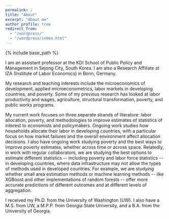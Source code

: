 ```yaml
---
permalink: /
title: "About"
excerpt: "About me"
author_profile: true
redirect_from: 
  - "/wordpress/"
  - "/wordpress/index.html"
---
```


{% include base_path %}

I am an assistant professor at the KDI School of Public Policy and Management in Sejong City, South Korea. I am also a Research Affiliate at IZA (Institute of Labor Economics) in Bonn, Germany.

My research and teaching interests include the microeconomics of development, applied microeconometrics, labor markets in developing countries, and poverty. Some of my previous research has looked at labor productivity and wages, agriculture, structural transformation, poverty, and public works programs. 

My current work focuses on three separate strands of literature: labor allocation, poverty, and methodologies to improve estimates of statistics of interest to economists and policymakers. Ongoing work studies how households allocate their labor in developing countries, with a particular focus on how market failures and the overall environment affect allocation decisions. I also have ongoing work studying poverty and the best ways to improve poverty estimates, whether across time or across space. Relatedly, in work with regular collaborators, we are studying the best options to estimate different statistics -- including poverty and labor force statistics -- in developing countries, where data infrastructure may not allow the types of methods used in developed countries. For example, we are studying whether small area estimation methods or machine learning methods -- like XGBoost and other implementations of random forests -- offer more accurate predictions of different outcomes and at different levels of aggregation.

I received my Ph.D. from the University of Washington (UW). I also have a M.S. from UW, a M.P.P. from Georgia State University, and a B.A. from the University of Georgia.



